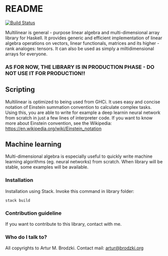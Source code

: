 # README

[![Build Status](https://travis-ci.org/ArturB/Multilinear.svg?branch=master)](https://travis-ci.org/ArturB/Multilinear)

Multilinear is general - purpose linear algebra and multi-dimensional array library for Haskell. It provides generic and efficient implementation of linear algebra operations on vectors, linear functionals, matrices and its higher - rank analoges: tensors. It can also be used as simply a miltidimensional arrays for everyone. 

### AS FOR NOW, THE LIBRARY IS IN PRODUCTION PHASE  - DO NOT USE IT FOR PRODUCTION!!

## Scripting

Multilinear is optimized to being used from GHCi. It uses easy and concise notation of Einstein summation convention to calculate complex tasks. Using this, you are able to write for example a deep learnin neural network from scratch in just a few lines of interpreter code. If you want to know more about Einstein convention, see the Wikipedia: https://en.wikipedia.org/wiki/Einstein_notation

## Machine learning

Multi-dimensional algebra is especially useful to quickly write machine learning algorithms (eg. neural networks) from scratch. When library will be stable, some examples will be available. 

### Installation

Installation using Stack. Invoke this command in library folder:

```
stack build
```

### Contribution guideline

If you want to contribute to this library, contact with me. 

### Who do I talk to?

All copyrights to Artur M. Brodzki.
Contact mail: artur@brodzki.org
